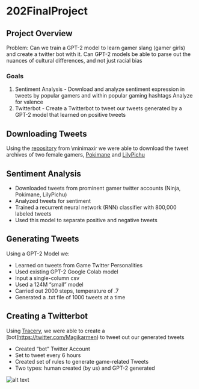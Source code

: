 # 202FinalProject
## Project Overview
Problem: Can we train a GPT-2 model to learn gamer slang (gamer girls) and create a twitter bot with it. Can GPT-2 models be able to parse out the nuances of cultural differences, and not just racial bias

### Goals
1. Sentiment Analysis - Download and analyze sentiment expression in tweets by popular gamers and within popular gaming hashtags
Analyze for valence
2. Twitterbot - Create a Twitterbot to tweet our tweets generated by a GPT-2 model that learned on positive tweets

## Downloading Tweets
Using the [repository](https://github.com/tessaeagle/download-tweets-ai-text-gen) from \minimaxir we were able to download the tweet archives of two female gamers, [Pokimane](https://twitter.com/pokimanelol?ref_src=twsrc%5Egoogle%7Ctwcamp%5Eserp%7Ctwgr%5Eauthor) and [LilyPichu](https://twitter.com/LilyPichu?ref_src=twsrc%5Egoogle%7Ctwcamp%5Eserp%7Ctwgr%5Eauthor)

## Sentiment Analysis
  * Downloaded tweets from prominent gamer twitter accounts (Ninja, Pokimane, LilyPichu)
  * Analyzed tweets for sentiment
  * Trained a recurrent neural network (RNN) classifier with 800,000 labeled tweets
  * Used this model to separate positive and negative tweets

## Generating Tweets
Using a GPT-2 Model we:
  * Learned on tweets from Game Twitter Personalities
  * Used existing GPT-2 Google Colab model
  * Input a single-column csv
  * Used a 124M “small” model
  * Carried out 2000 steps, temperature of .7
  * Generated a .txt file of 1000 tweets at a time

## Creating a Twitterbot
Using [Tracery](https://www.tracery.io/), we were able to create a [bot]https://twitter.com/Magikarmen) to tweet out our generated tweets
  * Created “bot” Twitter Account
  * Set to tweet every 6 hours
  * Created set of rules to generate game-related Tweets
  * Two types: human created (by us) and GPT-2 generated
  
![alt text](https://github.com/tessaeagle/202FinalProject\TwitterPage.png "Twitter")

